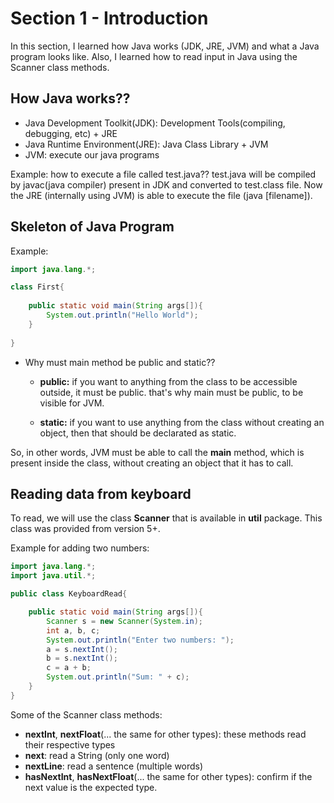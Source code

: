 # Section 1 - Introduction
In this section, I learned how Java works (JDK, JRE, JVM) and what a Java program looks like. Also, I learned how to read input in Java using the Scanner class methods.

## How Java works??


- Java Development Toolkit(JDK): Development Tools(compiling, debugging, etc) + JRE
- Java Runtime Environment(JRE): Java Class Library + JVM
- JVM: execute our java programs

Example: how to execute a file called test.java??
test.java will be compiled by javac(java compiler) present in JDK and converted to test.class file. Now the JRE (internally using JVM) is able to execute the file (java [filename]).

## Skeleton of Java Program


Example:
```java
import java.lang.*;

class First{
    
    public static void main(String args[]){
        System.out.println("Hello World");
    }
    
}
```
* Why must main method be public and static??
    - **public:** if you want to anything from the class to be accessible outside, it must be public. that's why main must be public, to be     visible for JVM.

    - **static:** if you want to use anything from the class without creating an object, then that should be declarated as static.

So, in other words, JVM must be able to call the **main** method, which is present inside the class, without creating an object that it has to call.


## Reading data from keyboard

To read, we will use the class **Scanner** that is available in **util** package.
This class was provided from version 5+.

Example for adding two numbers:
```java
import java.lang.*;
import java.util.*;

public class KeyboardRead{

    public static void main(String args[]){
        Scanner s = new Scanner(System.in);
        int a, b, c;
        System.out.println("Enter two numbers: ");
        a = s.nextInt();
        b = s.nextInt();
        c = a + b;
        System.out.println("Sum: " + c);
    }
}
```

Some of the Scanner class methods:
* **nextInt**, **nextFloat**(... the same for other types): these methods read their respective types
* **next**: read a String (only one word)
* **nextLine**: read a sentence (multiple words)
* **hasNextInt**, **hasNextFloat**(... the same for other types): confirm if the next value is the expected type.
